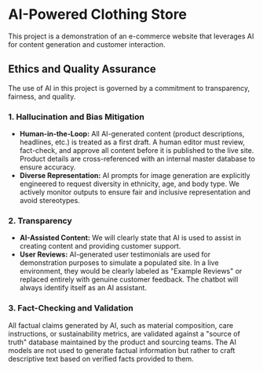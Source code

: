 # AI-Powered Clothing Store

This project is a demonstration of an e-commerce website that leverages AI for content generation and customer interaction.

## Ethics and Quality Assurance

The use of AI in this project is governed by a commitment to transparency, fairness, and quality.

### 1. Hallucination and Bias Mitigation

*   **Human-in-the-Loop:** All AI-generated content (product descriptions, headlines, etc.) is treated as a first draft. A human editor must review, fact-check, and approve all content before it is published to the live site. Product details are cross-referenced with an internal master database to ensure accuracy.
*   **Diverse Representation:** AI prompts for image generation are explicitly engineered to request diversity in ethnicity, age, and body type. We actively monitor outputs to ensure fair and inclusive representation and avoid stereotypes.

### 2. Transparency

*   **AI-Assisted Content:** We will clearly state that AI is used to assist in creating content and providing customer support.
*   **User Reviews:** AI-generated user testimonials are used for demonstration purposes to simulate a populated site. In a live environment, they would be clearly labeled as "Example Reviews" or replaced entirely with genuine customer feedback. The chatbot will always identify itself as an AI assistant.

### 3. Fact-Checking and Validation

All factual claims generated by AI, such as material composition, care instructions, or sustainability metrics, are validated against a "source of truth" database maintained by the product and sourcing teams. The AI models are not used to generate factual information but rather to craft descriptive text based on verified facts provided to them.
